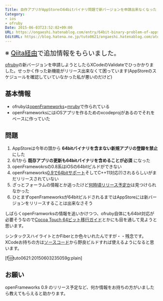 ```yaml
---
Title: 自作アプリがAppStoreの64bitバイナリ問題で新バージョンを申請出来なくなった
Category:
- ios
- ofruby
Date: 2015-06-03T23:52:02+09:00
URL: https://ongaeshi.hatenablog.com/entry/64bit-binary-problem-of-appstore
EditURL: https://blog.hatena.ne.jp/tuto0621/ongaeshi.hatenablog.com/atom/entry/8454420450096376573
---
```


<span style="font-size: 150%">※ [Qiita経由](http://qiita.com/ongaeshi/items/a3ac45baa259af5740c3)で追加情報をもらいました。
</span>

[ofruby](http://ofruby.tokyo)の新バージョンを申請しようとしたらXCodeのValidateでひっかかりました。せっかく作った新機能がリリース出来なくて困っています(AppStoreのスケジュールを確認していていなかった私が悪いのだけど)

## 基本情報
- ofrubyは[openFrameworks](http://openframeworks.jp/)+[mruby](http://www.mruby.org/)で作られている
- openFrameworksにはiOSアプリを作るためのxcodeprojがあるのでそれをベースに作っていた

## 問題

1. AppStoreは今年の頭から **64bitバイナリを含まない新規アプリの登録を禁止** にした
2. 6/1から **既存アプリの更新も64bitバイナリを含めることが必須** になった
3. openFramewokrsの0.8系はiOSの64bitビルドができない
4. openFrameworks[0.9で64bitサポート](http://forum.openframeworks.cc/t/help-64bit-support-on-ios/17057)そしてC++11対応(!)されるらしいがまだリリースされていない
5. ざっとフォーラムの情報とか追ったけど[何時頃リリース予定か](https://github.com/openframeworks/openFrameworks/issues/3039)は見つけられなかった
6. ひとまずopenFrameworksが64bitビルドされるまではAppStoreには新バージョンをリリースすることは出来なさそう

しばらくopenFramworksの情報を追いかけつつ、ofruby自体にも64bit対応が必要そうなので[Cocoa Touch 64ビット移行ガイド](https://developer.apple.com/jp/documentation/CocoaTouch64BitGuide.pdf)とかにも目を通して見ようと思います。

シンタックスハイライトとかFiberとか色々いれたんですが・・残念です。XCodeお持ちの方は[ソースコード](https://github.com/ongaeshi/ofruby-ios)から野良ビルドすれば使えるようになると思います。

[f:id:tuto0621:20150603235059g:plain]

## お願い

openFrameworks 0.9 のリリース予定など、何か情報をお持ちの方がいましたら教えてもらえると助かります。


